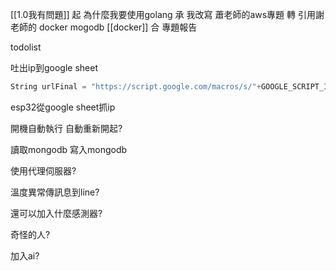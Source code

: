 
[[1.0我有問題]]
起 
	為什麼我要使用golang
承 
	我改寫 蕭老師的aws專題
轉 
	引用謝老師的 docker mogodb
	[[docker]]
合 
	專題報告

todolist

吐出ip到google sheet
``` go
String urlFinal = "https://script.google.com/macros/s/"+GOOGLE_SCRIPT_ID+"/exec?"+"date=" + asString + "&sensor=" + String(count);
```
esp32從google sheet抓ip

開機自動執行
自動重新開起?

讀取mongodb
寫入mongodb

使用代理伺服器?

溫度異常傳訊息到line?

還可以加入什麼感測器?

奇怪的人?


加入ai?
